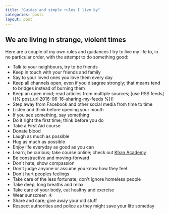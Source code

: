 ```yaml
---
title: "Guides and simple rules I live by"
categories: posts
layout: post
---
```


## We are living in strange, violent times

Here are a couple of my own rules and guidances I try to live my life to, in no particular order, with the attempt to do something good:

- Talk to your neighbours, try to be friends
- Keep in touch with your friends and family
- Say to your loved ones you love them every day
- Keep all channels open, even if you disagree strongly; that means tend to bridges instead of burning them
- Keep an open mind; read articles from multiple sources; [use RSS feeds]({% post_url 2016-06-16-sharing-my-feeds %})!
- Step away from Facebook and other social media from time to time
- Listen and think before opening your mouth
- If you see something, say something
- Do it right the first time; think before you do
- Take a First Aid course
- Donate blood
- Laugh as much as possible
- Hug as much as possible
- Enjoy life everyday as good as you can
- Learn, be curious; take course online; check out [Khan Academy](https://www.khanacademy.org/)
- Be constructive and moving-forward
- Don't hate, show compassion
- Don't judge anyone or assume you know how they feel
- Don't hurt peoples feelings
- Take care of the less fortunate; don't ignore homeless people
- Take deep, long breaths and relax
- Take care of your body, eat healthy and exercise
- Wear sunscreen :sunny:
- Share and care; give away your old stuff
- Respect authorities and police as they might save your life someday